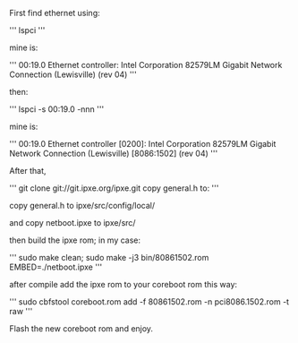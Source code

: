 First find ethernet using:

'''
lspci
'''

mine is:

'''
00:19.0 Ethernet controller: Intel Corporation 82579LM Gigabit Network Connection (Lewisville) (rev 04)
'''

then:

'''
lspci -s 00:19.0 -nnn
'''

mine is:

'''
00:19.0 Ethernet controller [0200]: Intel Corporation 82579LM Gigabit Network Connection (Lewisville) [8086:1502] (rev 04)
'''

After that,

'''
git clone git://git.ipxe.org/ipxe.git copy general.h to:
'''

copy general.h to ipxe/src/config/local/

and copy netboot.ipxe to ipxe/src/

then build the ipxe rom; in my case:

'''
sudo make clean; sudo make -j3 bin/80861502.rom EMBED=./netboot.ipxe
'''

after compile add the ipxe rom to your coreboot rom this way:

'''
sudo cbfstool coreboot.rom add -f 80861502.rom -n pci8086.1502.rom -t raw
'''

Flash the new coreboot rom and enjoy.
